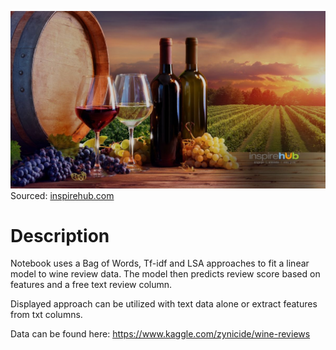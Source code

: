 ![wine](../images/wine.jpg)
<inv>Sourced: [inspirehub.com](https://www.inspirehub.com/blog/5-things-winning-wineries-get-right)</inv>

# Description
Notebook uses a Bag of Words, Tf-idf and LSA approaches to fit a linear model to wine review data.  The model then predicts review score based on features and a free text review column.

Displayed approach can be utilized with text data alone or extract features from txt columns.  

Data can be found here: https://www.kaggle.com/zynicide/wine-reviews
